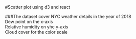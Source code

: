 #Scatter plot using d3 and react

###The dataset cover NYC weather details in the year of 2018 <br/>
Dew point on the x-axis <br/>
Relative humidity on yhe y-axis <br/>
Cloud cover for the color scale